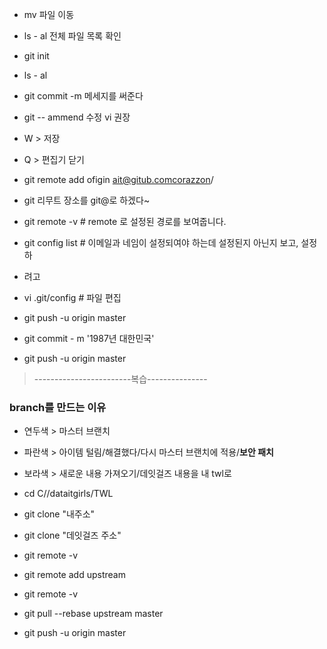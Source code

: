 * mv 파일 이동
* ls - al 전체 파일 목록 확인
* git init
* ls - al
* git commit -m 메세지를 써준다
* git -- ammend 수정 vi 권장
* W > 저장
* Q > 편집기 닫기
* git remote add ofigin ait@gitub.comcorazzon/ 
* git 리무트 장소를 git@로 하겠다~
* git remote -v #  remote 로 설정된 경로를 보여줍니다.
* git config list # 이메일과 네임이 설정되여야 하는데 설정된지 아닌지 보고, 설정하
* 려고
* vi .git/config # 파일 편집
 
* git push -u origin master

* git commit - m '1987년 대한민국'
* git push -u origin master


> ------------------------복습---------------

### branch를 만드는 이유
* 연두색 > 마스터 브랜치
* 파란색 > 아이템 털림/해결했다/다시 마스터 브랜치에 적용/**보안 패치**
* 보라색 > 새로운 내용 가져오기/데잇걸즈 내용을 내 twl로


* cd C//dataitgirls/TWL
* git clone "내주소"
* git clone "데잇걸즈 주소"
* git remote -v
* git remote add upstream
* git remote -v
* git pull --rebase upstream master
* git push -u origin master
